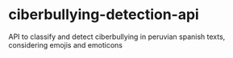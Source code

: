 # ciberbullying-detection-api
API to classify and detect ciberbullying in peruvian spanish texts, considering emojis and emoticons
